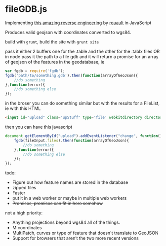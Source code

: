 fileGDB.js
==========
Implementing [this amazing reverse engineering](https://github.com/rouault/dump_gdbtable/wiki/FGDB-Spec) by [rouault](https://github.com/rouault) in JavaScript

Produces valid geojson with coordinates converted to wgs84.

build with `grunt`, build the site with `grunt site`

pass it either 2 buffers one for the .table and the other for the .tablx files OR
in node pass it the path to a file gdb and it will return a promise for an array of geojson of the features in the geodatabase, ie

```javascript
var fgdb = require('fgdb');
fgdb('path/to/something.gdb').then(function(arrayOfGeoJson){
	//do something
},function(error){
	//do something else
});
```

in the broser you can do something similar but with the results for a FileList, 
ie with this HTML

```html
<input id="upload" class="upStuff" type='file' webkitdirectory directory multiple></input>
```

then you can have this javascript

```javascript
document.getElementById("upload").addEventListener("change", function() {
	fgdb(fileInput.files).then(function(arrayOfGeoJson){
		//do something
	},function(error){
		//do something else
	});
});
```

todo:
- Figure out how feature names are stored in the database
- zipped files
- Faster
- put it in a web worker or maybe in multiple web workers
- ~~Promises, promises can fit in here somehow~~

not a high priority:
- Anything projections beyond wgs84 all of the things.
- M coordinates
- MultiPatch, curves or type of feature that doesn't translate to GeoJSON
- Support for browsers that aren’t the two more recent versions
